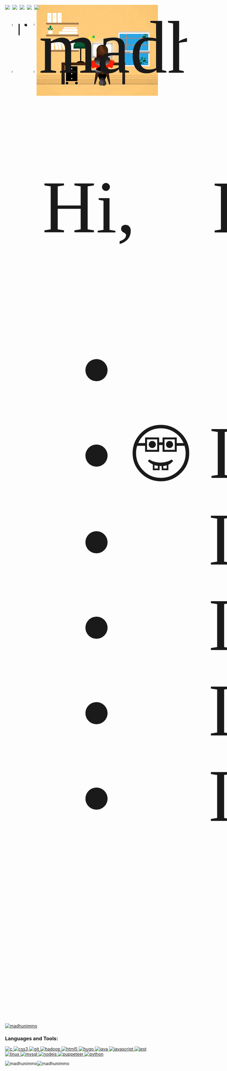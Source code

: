 <img align="right" alt="GIF" src="JXA0.gif" />

<span style="font-family:'Consolas';font-size:65mm;white-space: nowrap;">
<a href="www.linkedin.com/in/madhurimachakraborty93"><img align="left" alt="LinkedIn" width="24px" src="https://img.icons8.com/color/48/000000/linkedin-2--v1.png"</a>
<a href="https://twitter.com/FriendingNimmo"><img align="left" alt="Twitter" width="24px" src="https://img.icons8.com/color/48/000000/twitter.png"</a>
<a href="https://madhunimmo.github.io/"><img align="left" alt="Website" width="24px" src="https://img.icons8.com/color/48/000000/internet--v2.png"</a><a href="https://dev.to/madhunimmo"><img align="left" alt="Dev.to" width="24px" src="https://cdn.jsdelivr.net/npm/simple-icons@v3/icons/dev-dot-to.svg"/></a> <p> <img src="https://komarev.com/ghpvc/?username=madhunimmo&label=Profile%20views&color=0e75b6&style=flat" alt="madhunimmo"> </p>
&nbsp;
 Hi,👋 I am Madhurima. 
 <ul>
    <li>👩‍🎓 I am a PhD student at UC Riverside.</li>
    <li>🤓 I love to learn new things. </li>
    <li>🍳 I love cooking. </li>
    <li>🧭 I wish to travel all around the world. </li>
    <li>🍫 I have obsessive chocolate disorder.</li>
    <li>🎅 I believe Santa is real.</li>
   </ul>
</span>

<br/>
<br/>
<br/>
<br/>
<br/>




<p align="left"> <a href="https://github.com/ryo-ma/github-profile-trophy"><img src="https://github-profile-trophy.vercel.app/?username=madhunimmo" alt="madhunimmo" /></a> </p>


<h3 align="left">Languages and Tools:</h3>
<p align="left"> <a href="https://www.cprogramming.com/" target="_blank"> <img src="https://devicons.github.io/devicon/devicon.git/icons/c/c-original.svg" alt="c" width="40" height="40"/> </a> <a href="https://www.w3schools.com/css/" target="_blank"> <img src="https://devicons.github.io/devicon/devicon.git/icons/css3/css3-original-wordmark.svg" alt="css3" width="40" height="40"/> </a> <a href="https://git-scm.com/" target="_blank"> <img src="https://www.vectorlogo.zone/logos/git-scm/git-scm-icon.svg" alt="git" width="40" height="40"/> </a> <a href="https://hadoop.apache.org/" target="_blank"> <img src="https://www.vectorlogo.zone/logos/apache_hadoop/apache_hadoop-icon.svg" alt="hadoop" width="40" height="40"/> </a> <a href="https://www.w3.org/html/" target="_blank"> <img src="https://devicons.github.io/devicon/devicon.git/icons/html5/html5-original-wordmark.svg" alt="html5" width="40" height="40"/> </a> <a href="https://gohugo.io/" target="_blank"> <img src="https://api.iconify.design/logos-hugo.svg" alt="hugo" width="40" height="40"/> </a> <a href="https://www.java.com" target="_blank"> <img src="https://devicons.github.io/devicon/devicon.git/icons/java/java-original-wordmark.svg" alt="java" width="40" height="40"/> </a> <a href="https://developer.mozilla.org/en-US/docs/Web/JavaScript" target="_blank"> <img src="https://devicons.github.io/devicon/devicon.git/icons/javascript/javascript-original.svg" alt="javascript" width="40" height="40"/> </a> <a href="https://jestjs.io" target="_blank"> <img src="https://www.vectorlogo.zone/logos/jestjsio/jestjsio-icon.svg" alt="jest" width="40" height="40"/> </a> <a href="https://www.linux.org/" target="_blank"> <img src="https://devicons.github.io/devicon/devicon.git/icons/linux/linux-original.svg" alt="linux" width="40" height="40"/> </a> <a href="https://www.mysql.com/" target="_blank"> <img src="https://devicons.github.io/devicon/devicon.git/icons/mysql/mysql-original-wordmark.svg" alt="mysql" width="40" height="40"/> </a> <a href="https://nodejs.org" target="_blank"> <img src="https://devicons.github.io/devicon/devicon.git/icons/nodejs/nodejs-original-wordmark.svg" alt="nodejs" width="40" height="40"/> </a> <a href="https://github.com/puppeteer/puppeteer" target="_blank"> <img src="https://www.vectorlogo.zone/logos/pptrdev/pptrdev-official.svg" alt="puppeteer" width="40" height="40"/> </a> <a href="https://www.python.org" target="_blank"> <img src="https://devicons.github.io/devicon/devicon.git/icons/python/python-original.svg" alt="python" width="40" height="40"/> </a> </p>

<p><img align="left" src="https://github-readme-stats.vercel.app/api?username=madhunimmo&show_icons=true&&count_private=true&locale=en&theme=onedark&layout=compact" alt="madhunimmo" /></p>

<p><img align="left" src="https://github-readme-stats.vercel.app/api/top-langs/?username=madhunimmo&show_icons=true&&count_private=true&locale=en&theme=onedark&layout=compact" alt="madhunimmo" /></p>


